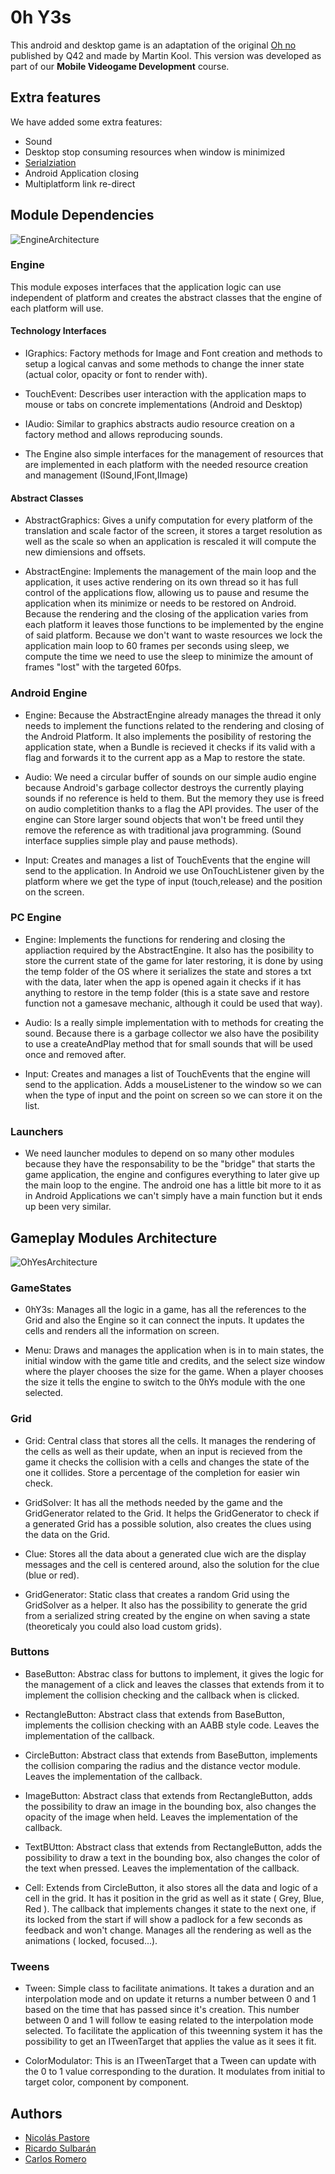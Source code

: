 # 0h Y3s

This android and desktop game is an adaptation of the original [Oh no](https://0hn0.com/) published by Q42 and made by Martin Kool. This version was developed as part of our **Mobile Videogame Development** course.

## Extra features

We have added some extra features:

- Sound
- Desktop stop consuming resources when window is minimized 
- [Serialziation](#)
- Android Application closing
- Multiplatform link re-direct


## Module Dependencies
![EngineArchitecture](https://user-images.githubusercontent.com/48621751/141697549-3dfd585b-6fee-4546-8798-9ea1c758eb2f.png)

### Engine

This module exposes interfaces that the application logic can use independent of platform and creates the abstract classes that the engine of each platform will use.

#### Technology Interfaces

- IGraphics: Factory methods for Image and Font creation and methods to setup a logical canvas and some methods to change the inner state (actual color, opacity or font to render with).

- TouchEvent: Describes user interaction with the application maps to mouse or tabs on concrete implementations (Android and Desktop)

- IAudio: Similar to graphics abstracts audio resource creation on a factory method and allows reproducing sounds.

- The Engine also simple interfaces for the management of resources that are implemented in each platform with the needed resource creation and management (ISound,IFont,IImage)

#### Abstract Classes

- AbstractGraphics: Gives a unify computation for every platform of the translation and scale factor of the screen, it stores a target resolution as well as the scale so when an application is rescaled it will compute the new dimiensions and offsets.

- AbstractEngine: Implements the management of the main loop and the application, it uses active rendering on its own thread so it has full control of the applications flow, allowing us to pause and resume the application when its minimize or needs to be restored on Android. Because the rendering and the closing of the application varies from each platform it leaves those functions to be implemented by the engine of said platform. Because we don't want to waste resources we lock the application main loop to 60 frames per seconds using sleep, we compute the time we need to use the sleep to minimize the amount of frames "lost" with the targeted 60fps.

### Android Engine

- Engine: Because the AbstractEngine already manages the thread it only needs to implement the functions related to the rendering and closing of the Android Platform. It also implements the posibility of restoring the application state, when a Bundle is recieved it checks if its valid with a flag and forwards it to the current app as a Map to restore the state.

- Audio: We need a circular buffer of sounds on our simple audio engine because Android's garbage collector destroys the currently playing sounds if no reference is held to them. But the memory they use is freed on audio completition thanks to a flag the API provides. The user of the engine can Store larger sound objects that won't be freed until they remove the reference as with traditional java programming. (Sound interface supplies simple play and pause methods).

- Input: Creates and manages a list of TouchEvents that the engine will send to the application. In Android we use OnTouchListener given by the platform where we get the type of input (touch,release) and the position on the screen.

### PC Engine

- Engine: Implements the functions for rendering and closing the appliaction required by the AbstractEngine. It also has the posibility to store the current state of the game for later restoring, it is done by using the temp folder of the OS where it serializes the state and stores a txt with the data, later when the app is opened again it checks if it has anything to restore in the temp folder (this is a state save and restore function not a gamesave mechanic, although it could be used that way).

- Audio: Is a really simple implementation with to methods for creating the sound. Because there is a garbage collector we also have the posibility to use a createAndPlay method that for small sounds that will be used once and removed after.

- Input: Creates and manages a list of TouchEvents that the engine will send to the application. Adds a mouseListener to the window so we can when the type of input and the point on screen so we can store it on the list. 

### Launchers

- We need launcher modules to depend on so many other modules because they have the responsability to be the "bridge" that starts the game application, the engine and configures everything to later give up the main loop to the engine. The android one has a little bit more to it as in Android Applications we can't simply have a main function but it ends up been very similar.

## Gameplay Modules Architecture
![OhYesArchitecture](https://user-images.githubusercontent.com/48621751/141690542-47494d9b-eb64-4d27-9349-cd5a81925e8a.png)

### GameStates

- 0hY3s: Manages all the logic in a game, has all the references to the Grid and also the Engine so it can connect the inputs. It updates the cells and renders all the information on screen.

- Menu: Draws and manages the application when is in to main states, the initial window with the game title and credits, and the select size window where the player chooses the size for the game. When a player chooses the size it tells the engine to switch to the 0hYs module with the one selected.

### Grid

- Grid: Central class that stores all the cells. It manages the rendering of the cells as well as their update, when an input is recieved from the game it checks the collision with a cells and changes the state of the one it collides. Store a percentage of the completion for easier win check.

- GridSolver: It has all the methods needed by the game and the GridGenerator related to the Grid. It helps the GridGenerator to check if a generated Grid has a possible solution, also creates the clues using the data on the Grid.

- Clue: Stores all the data about a generated clue wich are the display messages and the cell is centered around, also the solution for the clue (blue or red).

- GridGenerator: Static class that creates a random Grid using the GridSolver as a helper. It also has the possibility to generate the grid from a serialized string created by the engine on when saving a state (theoreticaly you could also load custom grids).

### Buttons

- BaseButton: Abstrac class for buttons to implement, it gives the logic for the management of a click and leaves the classes that extends from it to implement the collision checking and the callback when is clicked.

- RectangleButton: Abstract class that extends from BaseButton, implements the collision checking with an AABB style code. Leaves the implementation of the callback.

- CircleButton: Abstract class that extends from BaseButton, implements the collision comparing the radius and the distance vector module. Leaves the implementation of the callback.

- ImageButton: Abstract class that extends from RectangleButton, adds the possibility to draw an image in the bounding box, also changes the opacity of the image when held. Leaves the implementation of the callback.

- TextBUtton: Abstract class that extends from RectangleButton, adds the possibility to draw a text in the bounding box, also changes the color of the text when pressed. Leaves the implementation of the callback.

- Cell: Extends from CircleButton, it also stores all the data and logic of a cell in the grid. It has it position in the grid as well as it state ( Grey, Blue, Red ). The callback that implements changes it state to the next one, if its locked from the start if will show a padlock for a few seconds as feedback and won't change. Manages all the rendering as well as the animations ( locked, focused...).

### Tweens

- Tween: Simple class to facilitate animations. It takes a duration and an interpolation mode and on update it returns a number between 0 and 1 based on the time that has passed since it's creation. This number between 0 and 1 will follow te easing related to the interpolation mode selected. To facilitate the application of this tweenning system it has the possibility to get an ITweenTarget that applies the value as it sees it fit. 

- ColorModulator: This is an ITweenTarget that a Tween can update with the 0 to 1 value corresponding to the duration. It modulates from initial to target color, component by component.


## Authors

- [Nicolás Pastore](https://github.com/nicopast)
- [Ricardo Sulbarán](https://github.com/drathijin)
- [Carlos Romero](https://github.com/metalcarlosr)
